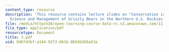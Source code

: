 ```yaml
---
content_type: resource
description: 'This resource contains lecture slides on "Conservation is Like Warfare":
  Science and Management of Grizzly Bears in the Northern U.S. Rockies.'
file: /media/https%3A/open-learning-course-data-rc.s3.amazonaws.com/11-959-reforming-natural-resources-governance-failings-of-scientific-rationalism-and-alternatives-for-building-common-ground-january-iap-2007/04b743bfa14492f3861b865dd268a53a_3.pdf
file_type: application/pdf
resourcetype: Document
title: 3.pdf
uid: 04b743bf-a144-92f3-861b-865dd268a53a
---
```

